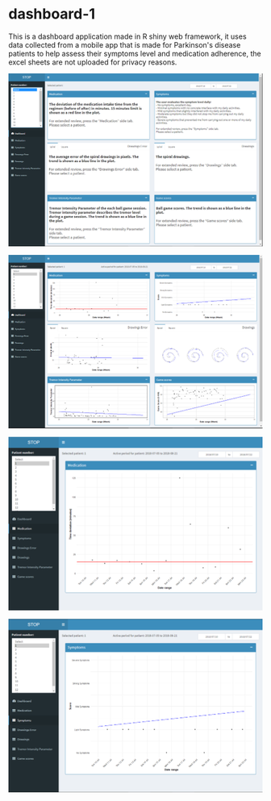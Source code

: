 # dashboard-1
This is a dashboard application made in R shiny web framework, it uses data collected from a mobile app that is made for Parkinson's disease patients to help assess their symptoms level and medication adherence, the excel sheets are not uploaded for privacy reasons.

![alt text](https://github.com/FadyTawfeek/dashboard-1/blob/main/old_dashboard_info.PNG)

![alt text](https://github.com/FadyTawfeek/dashboard-1/blob/main/old_dashboard.PNG)

![alt text](https://github.com/FadyTawfeek/dashboard-1/blob/main/dashboard_medication.PNG)

![alt text](https://github.com/FadyTawfeek/dashboard-1/blob/main/dashboard_symptoms.PNG)

